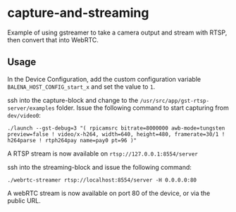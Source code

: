 # capture-and-streaming
Example of using gstreamer to take a camera output and stream with RTSP, then convert that into WebRTC.

## Usage
In the Device Configuration, add the custom configuration variable `BALENA_HOST_CONFIG_start_x` and set the value to `1`.

ssh into the capture-block and change to the `/usr/src/app/gst-rtsp-server/examples` folder. Issue the following command to start capturing from `dev/video0`:

`./launch --gst-debug=3 "( rpicamsrc bitrate=8000000 awb-mode=tungsten preview=false ! video/x-h264, width=640, height=480, framerate=30/1 ! h264parse ! rtph264pay name=pay0 pt=96 )"`

A RTSP stream is now available on `rtsp://127.0.0.1:8554/server`


ssh into the streaming-block and issue the following command: 

`./webrtc-streamer rtsp://localhost:8554/server -H 0.0.0.0:80`

A webRTC stream is now available on port 80 of the device, or via the public URL.
